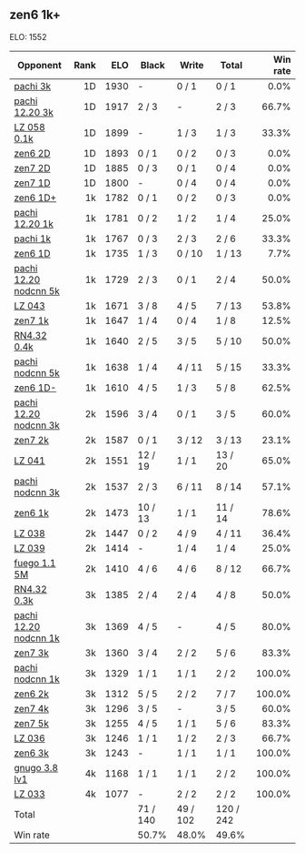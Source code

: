 ## zen6 1k+ ##

ELO: 1552

Opponent | Rank | ELO | Black | Write | Total | Win rate
---------|-----:|----:|-------|-------|-------|-------:
[pachi 3k](pachi%203k.md) | 1D | 1930 | - | 0 / 1 | 0 / 1 | 0.0%
[pachi 12.20 3k](pachi%2012.20%203k.md) | 1D | 1917 | 2 / 3 | - | 2 / 3 | 66.7%
[LZ 058 0.1k](LZ%20058%200.1k.md) | 1D | 1899 | - | 1 / 3 | 1 / 3 | 33.3%
[zen6 2D](zen6%202D.md) | 1D | 1893 | 0 / 1 | 0 / 2 | 0 / 3 | 0.0%
[zen7 2D](zen7%202D.md) | 1D | 1885 | 0 / 3 | 0 / 1 | 0 / 4 | 0.0%
[zen7 1D](zen7%201D.md) | 1D | 1800 | - | 0 / 4 | 0 / 4 | 0.0%
[zen6 1D+](zen6%201D+.md) | 1k | 1782 | 0 / 1 | 0 / 2 | 0 / 3 | 0.0%
[pachi 12.20 1k](pachi%2012.20%201k.md) | 1k | 1781 | 0 / 2 | 1 / 2 | 1 / 4 | 25.0%
[pachi 1k](pachi%201k.md) | 1k | 1767 | 0 / 3 | 2 / 3 | 2 / 6 | 33.3%
[zen6 1D](zen6%201D.md) | 1k | 1735 | 1 / 3 | 0 / 10 | 1 / 13 | 7.7%
[pachi 12.20 nodcnn 5k](pachi%2012.20%20nodcnn%205k.md) | 1k | 1729 | 2 / 3 | 0 / 1 | 2 / 4 | 50.0%
[LZ 043](LZ%20043.md) | 1k | 1671 | 3 / 8 | 4 / 5 | 7 / 13 | 53.8%
[zen7 1k](zen7%201k.md) | 1k | 1647 | 1 / 4 | 0 / 4 | 1 / 8 | 12.5%
[RN4.32 0.4k](RN4.32%200.4k.md) | 1k | 1640 | 2 / 5 | 3 / 5 | 5 / 10 | 50.0%
[pachi nodcnn 5k](pachi%20nodcnn%205k.md) | 1k | 1638 | 1 / 4 | 4 / 11 | 5 / 15 | 33.3%
[zen6 1D-](zen6%201D-.md) | 1k | 1610 | 4 / 5 | 1 / 3 | 5 / 8 | 62.5%
[pachi 12.20 nodcnn 3k](pachi%2012.20%20nodcnn%203k.md) | 2k | 1596 | 3 / 4 | 0 / 1 | 3 / 5 | 60.0%
[zen7 2k](zen7%202k.md) | 2k | 1587 | 0 / 1 | 3 / 12 | 3 / 13 | 23.1%
[LZ 041](LZ%20041.md) | 2k | 1551 | 12 / 19 | 1 / 1 | 13 / 20 | 65.0%
[pachi nodcnn 3k](pachi%20nodcnn%203k.md) | 2k | 1537 | 2 / 3 | 6 / 11 | 8 / 14 | 57.1%
[zen6 1k](zen6%201k.md) | 2k | 1473 | 10 / 13 | 1 / 1 | 11 / 14 | 78.6%
[LZ 038](LZ%20038.md) | 2k | 1447 | 0 / 2 | 4 / 9 | 4 / 11 | 36.4%
[LZ 039](LZ%20039.md) | 2k | 1414 | - | 1 / 4 | 1 / 4 | 25.0%
[fuego 1.1 5M](fuego%201.1%205M.md) | 2k | 1410 | 4 / 6 | 4 / 6 | 8 / 12 | 66.7%
[RN4.32 0.3k](RN4.32%200.3k.md) | 3k | 1385 | 2 / 4 | 2 / 4 | 4 / 8 | 50.0%
[pachi 12.20 nodcnn 1k](pachi%2012.20%20nodcnn%201k.md) | 3k | 1369 | 4 / 5 | - | 4 / 5 | 80.0%
[zen7 3k](zen7%203k.md) | 3k | 1360 | 3 / 4 | 2 / 2 | 5 / 6 | 83.3%
[pachi nodcnn 1k](pachi%20nodcnn%201k.md) | 3k | 1329 | 1 / 1 | 1 / 1 | 2 / 2 | 100.0%
[zen6 2k](zen6%202k.md) | 3k | 1312 | 5 / 5 | 2 / 2 | 7 / 7 | 100.0%
[zen7 4k](zen7%204k.md) | 3k | 1296 | 3 / 5 | - | 3 / 5 | 60.0%
[zen7 5k](zen7%205k.md) | 3k | 1255 | 4 / 5 | 1 / 1 | 5 / 6 | 83.3%
[LZ 036](LZ%20036.md) | 3k | 1246 | 1 / 1 | 1 / 2 | 2 / 3 | 66.7%
[zen6 3k](zen6%203k.md) | 3k | 1243 | - | 1 / 1 | 1 / 1 | 100.0%
[gnugo 3.8 lv1](gnugo%203.8%20lv1.md) | 4k | 1168 | 1 / 1 | 1 / 1 | 2 / 2 | 100.0%
[LZ 033](LZ%20033.md) | 4k | 1077 | - | 2 / 2 | 2 / 2 | 100.0%
Total | | | 71 / 140 | 49 / 102 | 120 / 242 | 
Win rate| | | 50.7% | 48.0% | 49.6% | 
